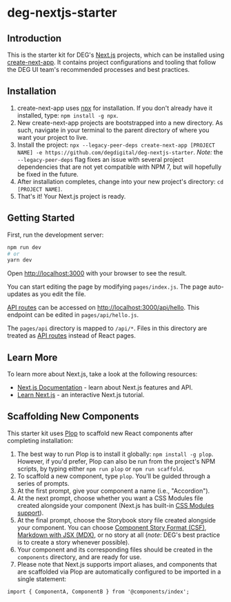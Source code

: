 # deg-nextjs-starter

## Introduction

This is the starter kit for DEG's [Next.js](https://nextjs.org/) projects, which can be installed using [create-next-app](https://nextjs.org/docs/api-reference/create-next-app). It contains project configurations and tooling that follow the DEG UI team's recommended processes and best practices.

## Installation

1. create-next-app uses [npx](https://www.npmjs.com/package/npx) for installation. If you don't already have it installed, type: `npm install -g npx`.
2. New create-next-app projects are bootstrapped into a new directory. As such, navigate in your terminal to the parent directory of where you want your project to live.
3. Install the project: `npx --legacy-peer-deps create-next-app [PROJECT NAME] -e https://github.com/degdigital/deg-nextjs-starter`. _Note:_ the `--legacy-peer-deps` flag fixes an issue with several project dependencies that are not yet compatible with NPM 7, but will hopefully be fixed in the future.
4. After installation completes, change into your new project's directory: `cd [PROJECT NAME]`.
5. That's it! Your Next.js project is ready.

## Getting Started

First, run the development server:

```bash
npm run dev
# or
yarn dev
```

Open [http://localhost:3000](http://localhost:3000) with your browser to see the result.

You can start editing the page by modifying `pages/index.js`. The page auto-updates as you edit the file.

[API routes](https://nextjs.org/docs/api-routes/introduction) can be accessed on [http://localhost:3000/api/hello](http://localhost:3000/api/hello). This endpoint can be edited in `pages/api/hello.js`.

The `pages/api` directory is mapped to `/api/*`. Files in this directory are treated as [API routes](https://nextjs.org/docs/api-routes/introduction) instead of React pages.

## Learn More

To learn more about Next.js, take a look at the following resources:

- [Next.js Documentation](https://nextjs.org/docs) - learn about Next.js features and API.
- [Learn Next.js](https://nextjs.org/learn) - an interactive Next.js tutorial.

## Scaffolding New Components

This starter kit uses [Plop](https://plopjs.com/) to scaffold new React components after completing installation:

1. The best way to run Plop is to install it globally: `npm install -g plop`. However, if you'd prefer, Plop can also be run from the project's NPM scripts, by typing either `npm run plop` or `npm run scaffold`.
2. To scaffold a new component, type `plop`. You'll be guided through a series of prompts.
3. At the first prompt, give your component a name (i.e., "Accordion").
4. At the next prompt, choose whether you want a CSS Modules file created alongside your component (Next.js has built-in [CSS Modules support](https://nextjs.org/docs/basic-features/built-in-css-support#adding-component-level-css)).
5. At the final prompt, choose the Storybook story file created alongside your component. You can choose [Component Story Format (CSF)](https://storybook.js.org/docs/react/api/csf), [Markdown with JSX (MDX)](https://storybook.js.org/docs/react/api/mdx), or no story at all (_note_: DEG's best practice is to create a story whenever possible).
6. Your component and its corresponding files should be created in the `components` directory, and are ready for use.
7. Please note that Next.js supports import aliases, and components that are scaffolded via Plop are automatically configured to be imported in a single statement:

```
import { ComponentA, ComponentB } from '@components/index';
```
